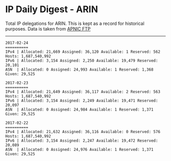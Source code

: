 # IP Daily Digest - ARIN 

Total IP delegations for ARIN. This is kept as a record for historical purposes. Data is taken from [APNIC FTP](https://ftp.apnic.net/)

---

```
2017-02-24
==========
IPv4 | Allocated: 21,669 Assigned: 36,120 Available: 1 Reserved: 562 Hosts: 1,687,540,992
IPv6 | Allocated: 3,154 Assigned: 2,250 Available: 19,479 Reserved: 20,101
ASN  | Allocated: 0 Assigned: 24,993 Available: 1 Reserved: 1,368 Given: 29,525
```

```
2017-02-23
==========
IPv4 | Allocated: 21,649 Assigned: 36,117 Available: 2 Reserved: 563 Hosts: 1,687,540,992
IPv6 | Allocated: 3,154 Assigned: 2,249 Available: 19,471 Reserved: 20,097
ASN  | Allocated: 0 Assigned: 24,984 Available: 1 Reserved: 1,371 Given: 29,525
```

```
2017-02-22
==========
IPv4 | Allocated: 21,632 Assigned: 36,116 Available: 0 Reserved: 576 Hosts: 1,687,540,992
IPv6 | Allocated: 3,154 Assigned: 2,247 Available: 19,472 Reserved: 20,089
ASN  | Allocated: 0 Assigned: 24,976 Available: 1 Reserved: 1,371 Given: 29,525
```
